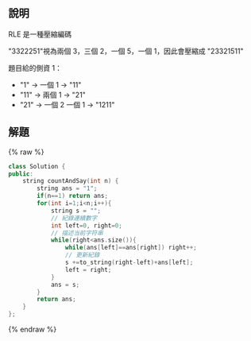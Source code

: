 ## 說明

RLE 是一種壓縮編碼

"3322251"視為兩個 3，三個 2，一個 5，一個 1，因此會壓縮成 "23321511"

題目給的側資 1：

-   "1" -> 一個 1 -> "11"
-   "11" -> 兩個 1 -> "21"
-   "21" -> 一個 2 一個 1 -> "1211"

## 解題

{% raw %}

```cpp
class Solution {
public:
    string countAndSay(int n) {
        string ans = "1";
        if(n==1) return ans;
        for(int i=1;i<n;i++){
            string s = "";
            // 紀錄連續數字
            int left=0, right=0;
            // 描述当前字符串
            while(right<ans.size()){
                while(ans[left]==ans[right]) right++;
                // 更新紀錄
                s +=to_string(right-left)+ans[left];
                left = right;
            }
            ans = s;
        }
        return ans;
    }
};
```

{% endraw %}
